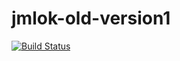 # jmlok-old-version1
[![Build Status](https://travis-ci.org/alyssonfm/jmlok-old-version1.svg?branch=master)](https://travis-ci.org/github/alyssonfm/jmlok-old-version1)
